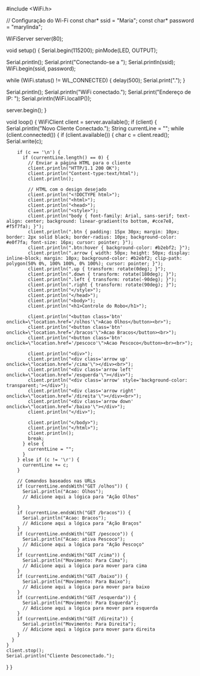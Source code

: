 #include <WiFi.h>

// Configuração do Wi-Fi
const char* ssid = "Maria";
const char* password = "marylinda";

WiFiServer server(80);

void setup() {
  Serial.begin(115200);
  pinMode(LED, OUTPUT);

  Serial.println();
  Serial.print("Conectando-se a ");
  Serial.println(ssid);
  WiFi.begin(ssid, password);

  while (WiFi.status() != WL_CONNECTED) {
    delay(500);
    Serial.print(".");
  }

  Serial.println();
  Serial.println("WiFi conectado.");
  Serial.print("Endereço de IP: ");
  Serial.println(WiFi.localIP());

  server.begin();
}

void loop() {
  WiFiClient client = server.available();
  if (client) {
    Serial.println("Novo Cliente Conectado.");
    String currentLine = "";
    while (client.connected()) {
      if (client.available()) {
        char c = client.read();
        Serial.write(c);

        if (c == '\n') {
          if (currentLine.length() == 0) {
            // Enviar a página HTML para o cliente
            client.println("HTTP/1.1 200 OK");
            client.println("Content-type:text/html");
            client.println();

            // HTML com o design desejado
            client.println("<!DOCTYPE html>");
            client.println("<html>");
            client.println("<head>");
            client.println("<style>");
            client.println("body { font-family: Arial, sans-serif; text-align: center; background: linear-gradient(to bottom, #cce7e8, #f5f7fa); }");
            client.println(".btn { padding: 15px 30px; margin: 10px; border: 2px solid black; border-radius: 10px; background-color: #e0f7fa; font-size: 16px; cursor: pointer; }");
            client.println(".btn:hover { background-color: #b2ebf2; }");
            client.println(".arrow { width: 50px; height: 50px; display: inline-block; margin: 10px; background-color: #b2ebf2; clip-path: polygon(50% 0%, 100% 100%, 0% 100%); cursor: pointer; }");
            client.println(".up { transform: rotate(0deg); }");
            client.println(".down { transform: rotate(180deg); }");
            client.println(".left { transform: rotate(-90deg); }");
            client.println(".right { transform: rotate(90deg); }");
            client.println("</style>");
            client.println("</head>");
            client.println("<body>");
            client.println("<h1>Controle do Robo</h1>");

            client.println("<button class='btn' onclick=\"location.href='/olhos'\">Acao Olhos</button><br>");
            client.println("<button class='btn' onclick=\"location.href='/bracos'\">Acao Bracos</button><br>");
            client.println("<button class='btn' onclick=\"location.href='/pescoco'\">Acao Pescoco</button><br><br>");

            client.println("<div>");
            client.println("<div class='arrow up' onclick=\"location.href='/cima'\"></div><br>");
            client.println("<div class='arrow left' onclick=\"location.href='/esquerda'\"></div>");
            client.println("<div class='arrow' style='background-color: transparent;'></div>");
            client.println("<div class='arrow right' onclick=\"location.href='/direita'\"></div><br>");
            client.println("<div class='arrow down' onclick=\"location.href='/baixo'\"></div>");
            client.println("</div>");

            client.println("</body>");
            client.println("</html>");
            client.println();
            break;
          } else {
            currentLine = "";
          }
        } else if (c != '\r') {
          currentLine += c;
        }

        // Comandos baseados nas URLs
        if (currentLine.endsWith("GET /olhos")) {
          Serial.println("Acao: Olhos");
          // Adicione aqui a lógica para "Ação Olhos"

        }
        if (currentLine.endsWith("GET /bracos")) {
          Serial.println("Acao: Bracos");
          // Adicione aqui a lógica para "Ação Braços"
        }
        if (currentLine.endsWith("GET /pescoco")) {
          Serial.println("Acao: ativa Pescoco");
          // Adicione aqui a lógica para "Ação Pescoço"
        }
        if (currentLine.endsWith("GET /cima")) {
          Serial.println("Movimento: Para Cima");
          // Adicione aqui a lógica para mover para cima
        }
        if (currentLine.endsWith("GET /baixo")) {
          Serial.println("Movimento: Para Baixo");
          // Adicione aqui a lógica para mover para baixo
        }
        if (currentLine.endsWith("GET /esquerda")) {
          Serial.println("Movimento: Para Esquerda");
          // Adicione aqui a lógica para mover para esquerda
        }
        if (currentLine.endsWith("GET /direita")) {
          Serial.println("Movimento: Para Direita");
          // Adicione aqui a lógica para mover para direita
        }
      }
    }
    client.stop();
    Serial.println("Cliente Desconectado.");
  }
}
